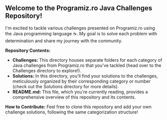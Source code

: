## Welcome to the Programiz.ro Java Challenges Repository! 

I'm excited to tackle various challenges presented on Programiz.ro using the Java programming language ☕️. My goal is to solve each problem with determination and share my journey  with the community. 

**Repository Contents:**

* **Challenges:** This directory houses separate folders for each category of Java challenges from Programiz.ro that you've tackled (head over to the Challenges directory to explore!).
* **Solutions:** In this directory, you'll find your solutions to the challenges, meticulously organized by their corresponding category or number (check out the Solutions directory for more details).
* **README.md:** This file, which you're currently reading, provides a comprehensive overview of this repository and its contents.

**How to Contribute:**
Feel free to clone this repository and add your own challenge solutions, following the same categorization structure!



